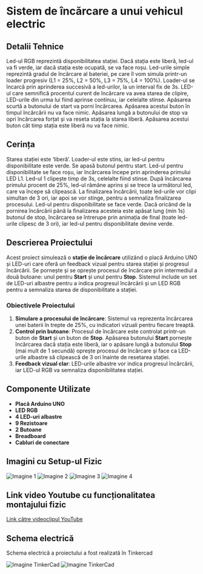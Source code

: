 # Sistem de încărcare a unui vehicul electric


## Detalii Tehnice

Led-ul RGB reprezintă disponibilitatea stației. Dacă stația este liberă, led-ul va fi verde, iar dacă stația este ocupată, se va face roșu. Led-urile simple reprezintă gradul de încărcare al bateriei, pe care îl vom simula printr-un loader progresiv (L1 = 25%, L2 = 50%, L3 = 75%, L4 = 100%). Loader-ul se încarcă prin aprinderea succesivă a led-urilor, la un interval fix de 3s. LED-ul care semnifică procentul curent de încărcare va avea starea de clipire, LED-urile din urma lui fiind aprinse continuu, iar celelalte stinse. Apăsarea scurtă a butonului de start va porni încărcarea. Apăsarea acestui buton în timpul încărcării nu va face nimic. Apăsarea lungă a butonului de stop va opri încărcarea forțat și va reseta stația la starea liberă. Apăsarea acestui buton cât timp stația este liberă nu va face nimic.

## Cerința

Starea stației este ‘liberă’. Loader-ul este stins, iar led-ul pentru disponibilitate este verde. Se apasă butonul pentru start. Led-ul pentru disponibilitate se face roșu, iar încărcarea începe prin aprinderea primului LED L1. Led-ul 1 clipește timp de 3s, celelalte fiind stinse. După încărcarea primului procent de 25%, led-ul rămâne aprins și se trece la următorul led, care va începe să clipească. La finalizarea încărcării, toate led-urile vor clipi simultan de 3 ori, iar apoi se vor stinge, pentru a semnaliza finalizarea procesului. Led-ul pentru disponibilitate se face verde. Dacă oricând de la pornirea încărcării până la finalizarea acesteia este apăsat lung (min 1s) butonul de stop, încărcarea se întrerupe prin animația de final (toate led-urile clipesc de 3 ori), iar led-ul pentru disponibilitate devine verde.


## Descrierea Proiectului

Acest proiect simulează o **stație de încărcare** utilizând o placă Arduino UNO și LED-uri care oferă un feedback vizual pentru starea stației și progresul încărcării. Se pornește și se oprește procesul de încărcare prin intermediul a două butoane: unul pentru **Start** și unul pentru **Stop**. Sistemul include un set de LED-uri albastre pentru a indica progresul încărcării și un LED RGB pentru a semnaliza starea de disponibilitate a stației.

### Obiectivele Proiectului

1. **Simulare a procesului de încărcare**: Sistemul va reprezenta încărcarea unei baterii în trepte de 25%, cu indicatori vizuali pentru fiecare treaptă.
2. **Control prin butoane**: Procesul de încărcare este controlat printr-un buton de **Start** și un buton de **Stop**. Apăsarea butonului **Start** pornește încărcarea dacă stația este liberă, iar o apăsare lungă a butonului **Stop** (mai mult de 1 secundă) oprește procesul de încărcare și face ca LED-urile albastre să clipească de 3 ori înainte de resetarea stației.
3. **Feedback vizual clar**: LED-urile albastre vor indica progresul încărcării, iar LED-ul RGB va semnaliza disponibilitatea stației.

## Componente Utilizate

- **Placă Arduino UNO**
- **LED RGB** 
- **4 LED-uri albastre** 
- **9 Rezistoare** 
- **2 Butoane** 
- **Breadboard**
- **Cabluri de conectare**

## Imagini cu Setup-ul Fizic

![Imagine 1](./imagini/imagine1.jpeg)
![Imagine 2](./imagini/imagine2.jpeg)
![Imagine 3](./imagini/imagine3.jpeg)
![Imagine 4](./imagini/imagine3.jpeg)

## Link video Youtube cu funcționalitatea montajului fizic

[Link către videoclipul YouTube](https://youtube.com/watch?v=mPNuXBadCfc)

## Schema electrică

Schema electrică a proiectului a fost realizată în Tinkercad

![Imagine TinkerCad](./imagini/TinkerCad2.png)
![Imagine TinkerCad](./imagini/TinkerCad.png)